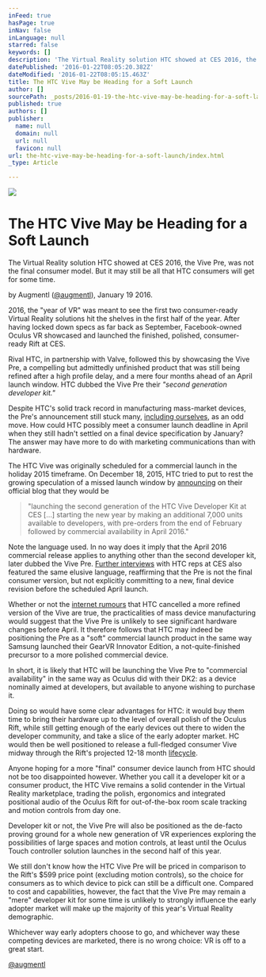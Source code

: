 ```yaml
---
inFeed: true
hasPage: true
inNav: false
inLanguage: null
starred: false
keywords: []
description: 'The Virtual Reality solution HTC showed at CES 2016, the Vive Pre, was not the final consumer model. But it may still be all that HTC consumers will get for some time. '
datePublished: '2016-01-22T08:05:20.382Z'
dateModified: '2016-01-22T08:05:15.463Z'
title: The HTC Vive May be Heading for a Soft Launch
author: []
sourcePath: _posts/2016-01-19-the-htc-vive-may-be-heading-for-a-soft-launch.md
published: true
authors: []
publisher:
  name: null
  domain: null
  url: null
  favicon: null
url: the-htc-vive-may-be-heading-for-a-soft-launch/index.html
_type: Article

---
```

![](https://the-grid-user-content.s3-us-west-2.amazonaws.com/0de7c0bd-ea46-4a19-b845-b5a2f057ca23.jpg)

# The HTC Vive May be Heading for a Soft Launch

The Virtual Reality solution HTC showed at CES 2016, the Vive Pre, was not the final consumer model. But it may still be all that HTC consumers will get for some time. 

by Augmentl ([@augmentl][0]), January 19 2016\.

2016, the "year of VR" was meant to see the first two consumer-ready Virtual Reality solutions hit the shelves in the first half  of the year. After having locked down specs as far back as September, Facebook-owned Oculus VR showcased and launched the finished, polished, consumer-ready Rift at CES. 

Rival HTC, in partnership with Valve, followed this by showcasing the Vive Pre, a compelling but admittedly unfinished product that was still being refined after a high profile delay, and a mere four months ahead of an April launch window. HTC dubbed the Vive Pre their _"second generation developer kit."_

Despite HTC's solid track record in manufacturing mass-market devices, the Pre's announcement still stuck many, [including ourselves][1], as an odd move. How could HTC possibly meet a consumer launch deadline in April when they still hadn't settled on a final device specification by January? The answer may have more to do with marketing communications than with hardware.  

The HTC Vive was originally scheduled for a commercial launch in the holiday 2015 timeframe. On December 18, 2015, HTC tried to put to rest the growing speculation of a missed launch window by [announcing][2] on their official blog that they would be 
> 
> "launching the second generation of the HTC Vive Developer Kit at CES \[...\] starting the new year by making an additional 7,000 units available to developers, with pre-orders from the end of February followed by commercial availability in April 2016."

Note the language used. In no way does it imply that the April 2016 commercial release applies to anything other than the second developer kit, later dubbed the Vive Pre. [Further interviews][3] with HTC reps at CES also featured the same elusive language, reaffirming that the Pre is not the final consumer version, but not explicitly committing to a new, final device revision before the scheduled April launch. 

Whether or not the [internet rumours][4] that HTC cancelled a more refined version of the Vive are true, the practicalities of mass device manufacturing would suggest that the Vive Pre is unlikely to see significant hardware changes before April. It therefore follows that HTC may indeed be positioning the Pre as a "soft" commercial launch product in the same way Samsung launched their GearVR Innovator Edition, a not-quite-finished precursor to a more polished commercial device.

In short, it is likely that HTC will be launching the Vive Pre to "commercial availability" in the same way as Oculus did with their DK2: as a device nominally aimed at developers, but available to anyone wishing to purchase it. 

Doing so would have some clear advantages for HTC: it would buy them time to bring their hardware up to the level of overall polish of the Oculus Rift, while still getting enough of the early devices out there to widen the developer community, and take a slice of the early adopter market. HC would then be well positioned to release a full-fledged consumer Vive midway through the Rift's projected 12-18 month [lifecycle][5]. 

Anyone hoping for a more "final" consumer device launch from HTC should not be too disappointed however. Whether you call it a developer kit or a consumer product, the HTC Vive remains a solid contender in the Virtual Reality marketplace, trading the polish, ergonomics and integrated positional audio of the Oculus Rift for out-of-the-box room scale tracking and motion controls from day one. 

Developer kit or not, the Vive Pre will also be positioned as the de-facto proving ground for a whole new generation of VR experiences exploring the possibilities of large spaces and motion controls, at least until the Oculus Touch controller solution launches in the second half of this year.

We still don't know how the HTC Vive Pre will be priced in comparison to the Rift's $599 price point (excluding motion controls), so the choice for consumers as to which device to pick can still be a difficult one. Compared to cost and capabilities, however, the fact that the Vive Pre may remain a "mere" developer kit for some time is unlikely to strongly influence the early adopter market will make up the majority of this year's Virtual Reality demographic. 

Whichever way early adopters choose to go, and whichever way these competing devices are marketed, there is no wrong choice: VR is off to a great start.

[@augmentl][0]

[0]: http://twitter.com/augmentl
[1]: http://augmentl.io/preorders-for-the-htc-vive-open-february-29-but-can-htc-del/
[2]: http://blog.htc.com/2015/12/htc-vive-update/
[3]: https://www.youtube.com/watch?v=K2WmDszPe5M
[4]: https://www.reddit.com/r/oculus/comments/41n3mw/i_posted_insider_information_on_vive_a_month_ago/
[5]: http://www.gameinformer.com/b/news/archive/2015/06/22/oculus-brendan-iribe-on-the-rift-s-price-and-expected-life-cycle.aspx